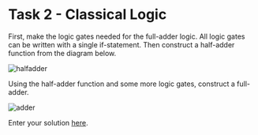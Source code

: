 # Task 2 - Classical Logic

First, make the logic gates needed for the full-adder logic. All logic gates can be written with a single if-statement. Then construct a half-adder function from the diagram below.

![halfadder](https://2.bp.blogspot.com/-VjUNYVleJrI/Vsg6GVtwvsI/AAAAAAAAG30/eVLqNaWWUFk/s1600/half-adder.png)

Using the half-adder function and some more logic gates, construct a full-adder.

![adder](https://www.theorycircuit.com/wp-content/uploads/2018/07/full-adder-circuit.png)

Enter your solution [here](solutions/task2.fq).